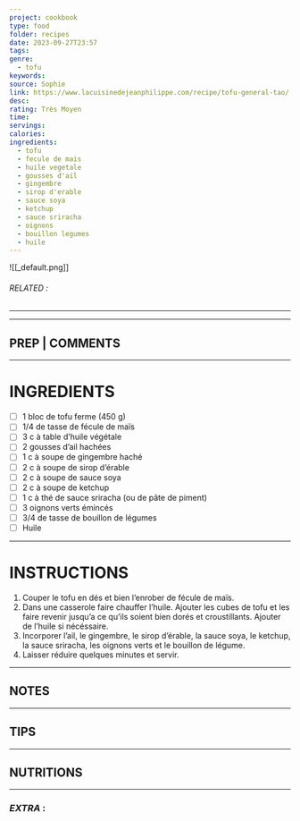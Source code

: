 ```yaml
---
project: cookbook
type: food
folder: recipes
date: 2023-09-27T23:57
tags: 
genre:
  - tofu
keywords: 
source: Sophie
link: https://www.lacuisinedejeanphilippe.com/recipe/tofu-general-tao/
desc: 
rating: Très Moyen
time: 
servings: 
calories: 
ingredients:
  - tofu
  - fecule de mais
  - huile vegetale
  - gousses d'ail
  - gingembre
  - sirop d'erable
  - sauce soya
  - ketchup
  - sauce sriracha
  - oignons
  - bouillon legumes
  - huile
---
```


![[_default.png]]
###### *RELATED* : 
---


---
## PREP | COMMENTS



---
# INGREDIENTS

- [ ] 1 bloc de tofu ferme (450 g) 
- [ ] 1/4 de tasse de fécule de maïs
- [ ] 3 c à table d’huile végétale
- [ ] 2 gousses d’ail hachées
- [ ] 1 c à soupe de gingembre haché 
- [ ] 2 c à soupe de sirop d’érable
- [ ] 2 c à soupe de sauce soya
- [ ] 2 c à soupe de ketchup
- [ ] 1 c à thé de sauce sriracha (ou de pâte de piment)
- [ ] 3 oignons verts émincés
- [ ] 3/4 de tasse de bouillon de légumes
- [ ] Huile

---
# INSTRUCTIONS

1. Couper le tofu en dés et bien l’enrober de fécule de maïs.
2. Dans une casserole faire chauffer l’huile. Ajouter les cubes de tofu et les faire revenir jusqu’a ce qu’ils soient bien dorés et croustillants. Ajouter de l’huile si nécéssaire.
3. Incorporer l’ail, le gingembre, le sirop d’érable, la sauce soya, le ketchup, la sauce sriracha, les oignons verts et le bouillon de légume.
4. Laisser réduire quelques minutes et servir.

---
## NOTES



---
## TIPS



---
## NUTRITIONS



---
### *EXTRA* :



